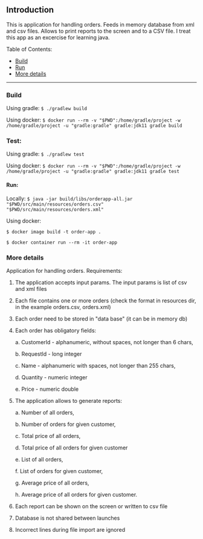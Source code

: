 ## Introduction
This is application for handling orders. Feeds in memory database from xml and csv files.
Allows to print reports to the screen and to a CSV file. I treat this app as an excercise for learning java.

Table of Contents:
* [Build](#build)
* [Run](#run)
* [More details](#description)
--- 

<a name="build"></a>
### Build
Using gradle:
`$ ./gradlew build`

Using docker:
`$ docker run --rm -v "$PWD":/home/gradle/project -w /home/gradle/project -u "gradle:gradle" gradle:jdk11 gradle build`

### Test:
Using gradle:
`$ ./gradlew test`

Using docker:
`$ docker run --rm -v "$PWD":/home/gradle/project -w /home/gradle/project -u "gradle:gradle" gradle:jdk11 gradle test`

<a name="run"></a>
#### Run:
Locally:
`$ java -jar build/libs/orderapp-all.jar "$PWD/src/main/resources/orders.csv" "$PWD/src/main/resources/orders.xml"`

Using docker:

`$ docker image build -t order-app .`

`$ docker container run --rm -it order-app`

<a name="description"></a>
### More details
Application for handling orders. Requirements:
1. The application accepts input params. The input params is list of csv and xml files
2. Each file contains one or more orders (check the format in resources dir, in the example orders.csv, orders.xml)
3. Each order need to be stored in "data base" (it can be in memory db)

4. Each order has obligatory fields:

    a. CustomerId - alphanumeric, without spaces, not longer than 6 chars,

    b. RequestId - long integer

    c. Name - alphanumeric with spaces, not longer than 255 chars,

    d. Quantity - numeric integer

    e. Price - numeric double

5. The application allows to generate reports:

    a. Number of all orders,

    b. Number of orders for given customer,

    c. Total price of all orders,

    d. Total price of all orders for given customer

    e. List of all orders,

    f. List of orders for given customer,

    g. Average price of all orders,

    h. Average price of all orders for given customer.

6. Each report can be shown on the screen or written to csv file
7. Database is not shared between launches
8. Incorrect lines during file import are ignored
